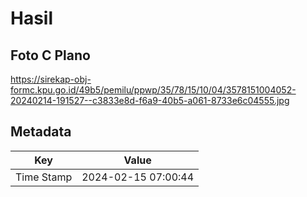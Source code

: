 # Hasil

## Foto C Plano

https://sirekap-obj-formc.kpu.go.id/49b5/pemilu/ppwp/35/78/15/10/04/3578151004052-20240214-191527--c3833e8d-f6a9-40b5-a061-8733e6c04555.jpg


## Metadata

| Key        | Value               |
| ---------- | ------------------- |
| Time Stamp | 2024-02-15 07:00:44 |



